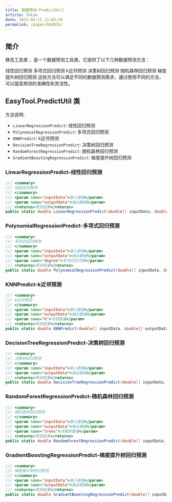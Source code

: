 ```yaml
---
title: 数据预测-PredictUtil
article: false
date: 2023-04-11 11:03:29
permalink: /pages/84d02b/
---
```


## 简介

静态工具类 <Badge text="PredictUtil"/>，是一个数据预测工具类，它提供了以下几种数据预测方法：

线性回归预测
多项式回归预测
k近邻预测
决策树回归预测
随机森林回归预测
梯度提升树回归预测
这些方法可以满足不同的数据预测需求，通过使用不同的方法，可以提高预测的准确性和灵活性。

## EasyTool.PredictUtil 类

方法说明:

- `LinearRegressionPredict`: 线性回归预测
- `PolynomialRegressionPredict`: 多项式回归预测
- `KNNPredict`: k近邻预测
- `DecisionTreeRegressionPredict`: 决策树回归预测
- `RandomForestRegressionPredict`: 随机森林回归预测
- `GradientBoostingRegressionPredict`: 梯度提升树回归预测

### LinearRegressionPredict-线性回归预测

```csharp
/// <summary>
/// 线性回归预测
/// </summary>
/// <param name="inputData">输入数据</param>
/// <param name="outputData">输出数据</param>
/// <returns>预测结果</returns>
public static double LinearRegressionPredict(double[] inputData, double[] outputData)
```

### PolynomialRegressionPredict-多项式回归预测

```csharp
/// <summary>
/// 多项式回归预测
/// </summary>
/// <param name="inputData">输入数据</param>
/// <param name="outputData">输出数据</param>
/// <param name="degree">多项式的次数</param>
/// <returns>预测结果</returns>
public static double PolynomialRegressionPredict(double[] inputData, double[] outputData, int degree)
```

### KNNPredict-k近邻预测

```csharp
/// <summary>
/// k近邻预测
/// </summary>
/// <param name="inputData">输入数据</param>
/// <param name="outputData">输出数据</param>
/// <param name="k">邻居数量</param>
/// <returns>预测结果</returns>
public static double KNNPredict(double[] inputData, double[] outputData, int k)
```

### DecisionTreeRegressionPredict-决策树回归预测

```csharp
/// <summary>
/// 决策树回归预测
/// </summary>
/// <param name="inputData">输入数据</param>
/// <param name="outputData">输出数据</param>
/// <returns>预测结果</returns>
public static double DecisionTreeRegressionPredict(double[] inputData, double[] outputData)
```

### RandomForestRegressionPredict-随机森林回归预测

```csharp
/// <summary>
/// 随机森林回归预测
/// </summary>
/// <param name="inputData">输入数据</param>
/// <param name="outputData">输出数据</param>
/// <param name="trees">决策树数量</param>
/// <returns>预测结果</returns>
public static double RandomForestRegressionPredict(double[] inputData, double[] outputData, int trees)
```

### GradientBoostingRegressionPredict-梯度提升树回归预测

```csharp
/// <summary>
/// 梯度提升树回归预测
/// </summary>
/// <param name="inputData">输入数据</param>
/// <param name="outputData">输出数据</param>
/// <returns>预测结果</returns>
public static double GradientBoostingRegressionPredict(double[] inputData, double[] outputData)
```